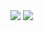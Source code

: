<img src="https://github-readme-stats.vercel.app/api?username=jubewe&show_icons=true&hide_border=false&title_color=00ffff&icon_color=ffff7de9&bg_color=09131B&text_color=ffffff&border_color=0c1a25"/>
<img src="https://komarev.com/ghpvc/?username=jubewe&label=Profile%20views&color=0e75b6&style=flat"/>
